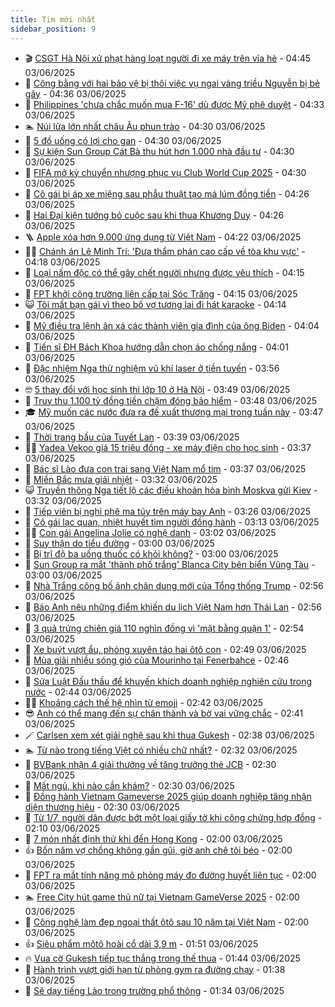 ```yaml
---
title: Tim mới nhất
sidebar_position: 9
---
```


<!-- vnexpress-tin-moi-nhat:START -->
- 🎬 [CSGT Hà Nội xử phạt hàng loạt người đi xe máy trên vỉa hè](https://vnexpress.net/csgt-ha-noi-xu-phat-hang-loat-nguoi-di-xe-may-tren-via-he-4893826.html) - 04:45 03/06/2025
- 🐎 [Công bằng với hai bảo vệ bị thôi việc vụ ngai vàng triều Nguyễn bị bẻ gãy](https://vnexpress.net/ngai-vang-trieu-nguyen-bi-be-gay-trach-nhiem-sau-thoi-viec-hai-bao-ve-4893807.html) - 04:36 03/06/2025
- 🦍 [Philippines &#39;chưa chắc muốn mua F-16&#39; dù được Mỹ phê duyệt](https://vnexpress.net/philippines-chua-chac-muon-mua-f-16-du-duoc-my-phe-duyet-4893769.html) - 04:33 03/06/2025
- 🏊 [Núi lửa lớn nhất châu Âu phun trào](https://vnexpress.net/nui-lua-lon-nhat-chau-au-phun-trao-4893707.html) - 04:30 03/06/2025
- 🎊 [5 đồ uống có lợi cho gan](https://vnexpress.net/5-do-uong-co-loi-cho-gan-4893833.html) - 04:30 03/06/2025
- 🎃 [Sự kiện Sun Group Cát Bà thu hút hơn 1.000 nhà đầu tư](https://vnexpress.net/su-kien-sun-group-cat-ba-thu-hut-hon-1-000-nha-dau-tu-4893557.html) - 04:30 03/06/2025
- 🧰 [FIFA mở kỳ chuyển nhượng phục vụ Club World Cup 2025](https://vnexpress.net/fifa-mo-ky-chuyen-nhuong-phuc-vu-club-world-cup-2025-4893281.html) - 04:30 03/06/2025
- 🔭 [Cô gái bị áp xe miệng sau phẫu thuật tạo má lúm đồng tiền](https://vnexpress.net/co-gai-bi-ap-xe-mieng-sau-phau-thuat-tao-ma-lum-dong-tien-4893791.html) - 04:26 03/06/2025
- 🫶 [Hai Đại kiện tướng bỏ cuộc sau khi thua Khương Duy](https://vnexpress.net/hai-dai-kien-tuong-bo-cuoc-sau-khi-thua-khuong-duy-4893789.html) - 04:26 03/06/2025
- 🪜 [Apple xóa hơn 9.000 ứng dụng từ Việt Nam](https://vnexpress.net/apple-xoa-hon-9-000-ung-dung-tu-viet-nam-4893624.html) - 04:22 03/06/2025
- 👨‍🏫 [Chánh án Lê Minh Trí: &#39;Đưa thẩm phán cao cấp về tòa khu vực&#39;](https://vnexpress.net/chanh-an-le-minh-tri-dua-tham-phan-cao-cap-ve-toa-khu-vuc-4893816.html) - 04:18 03/06/2025
- 🎊 [Loại nấm độc có thể gây chết người nhưng được yêu thích](https://vnexpress.net/loai-nam-doc-co-the-gay-chet-nguoi-nhung-duoc-yeu-thich-4887987.html) - 04:15 03/06/2025
- 🎊 [FPT khởi công trường liên cấp tại Sóc Trăng](https://vnexpress.net/fpt-khoi-cong-truong-lien-cap-tai-soc-trang-4893839.html) - 04:15 03/06/2025
- 😺 [Tôi mất bạn gái vì theo bố vợ tương lai đi hát karaoke](https://vnexpress.net/toi-mat-ban-gai-vi-theo-bo-vo-tuong-lai-di-hat-karaoke-4893750.html) - 04:14 03/06/2025
- 🐘 [Mỹ điều tra lệnh ân xá các thành viên gia đình của ông Biden](https://vnexpress.net/my-dieu-tra-lenh-an-xa-cac-thanh-vien-gia-dinh-cua-ong-biden-4893760.html) - 04:04 03/06/2025
- 🌁 [Tiến sĩ ĐH Bách Khoa hướng dẫn chọn áo chống nắng](https://vnexpress.net/tien-si-dh-bach-khoa-huong-dan-chon-ao-chong-nang-4893829.html) - 04:01 03/06/2025
- 🐲 [Đặc nhiệm Nga thử nghiệm vũ khí laser ở tiền tuyến](https://vnexpress.net/dac-nhiem-nga-thu-nghiem-vu-khi-laser-o-tien-tuyen-4893451.html) - 03:56 03/06/2025
- 🤓 [5 thay đổi với học sinh thi lớp 10 ở Hà Nội](https://vnexpress.net/so-giao-duc-luu-y-10-diem-moi-trong-ky-thi-lop-10-o-ha-noi-nam-2025-4893761.html) - 03:49 03/06/2025
- 💪 [Truy thu 1.100 tỷ đồng tiền chậm đóng bảo hiểm](https://vnexpress.net/truy-thu-1-100-ty-dong-tien-cham-dong-bao-hiem-4893591.html) - 03:48 03/06/2025
- 🎓 [Mỹ muốn các nước đưa ra đề xuất thương mại trong tuần này](https://vnexpress.net/my-muon-cac-nuoc-dua-ra-de-xuat-thuong-mai-trong-tuan-nay-4893784.html) - 03:47 03/06/2025
- 🫣 [Thời trang bầu của Tuyết Lan](https://vnexpress.net/thoi-trang-bau-cua-tuyet-lan-4891879.html) - 03:39 03/06/2025
- 🧑‍💻 [Yadea Vekoo giá 15 triệu đồng - xe máy điện cho học sinh](https://vnexpress.net/yadea-vekoo-gia-15-trieu-dong-xe-may-dien-cho-hoc-sinh-4893801.html) - 03:37 03/06/2025
- 🐲 [Bác sĩ Lào đưa con trai sang Việt Nam mổ tim](https://vnexpress.net/bac-si-lao-dua-con-trai-sang-viet-nam-mo-tim-4893483.html) - 03:37 03/06/2025
- 🌝 [Miền Bắc mưa giải nhiệt](https://vnexpress.net/mien-bac-mua-giai-nhiet-4893739.html) - 03:32 03/06/2025
- 😺 [Truyền thông Nga tiết lộ các điều khoản hòa bình Moskva gửi Kiev](https://vnexpress.net/truyen-thong-nga-tiet-lo-cac-dieu-khoan-hoa-binh-moskva-gui-kiev-4893747.html) - 03:32 03/06/2025
- 🐎 [Tiếp viên bị nghi phê ma túy trên máy bay Anh](https://vnexpress.net/tiep-vien-bi-nghi-phe-ma-tuy-tren-may-bay-anh-4893704.html) - 03:26 03/06/2025
- 🎡 [Cô gái lạc quan, nhiệt huyết tìm người đồng hành](https://vnexpress.net/co-gai-lac-quan-nhiet-huyet-tim-nguoi-dong-hanh-4893776.html) - 03:13 03/06/2025
- 👨‍🏫 [Con gái Angelina Jolie có nghệ danh](https://vnexpress.net/con-gai-angelina-jolie-co-nghe-danh-4893749.html) - 03:02 03/06/2025
- 🦆 [Suy thận do tiểu đường](https://vnexpress.net/suy-than-do-tieu-duong-4893765.html) - 03:00 03/06/2025
- 🚦 [Bị trĩ độ ba uống thuốc có khỏi không?](https://vnexpress.net/bi-tri-do-ba-uong-thuoc-co-khoi-khong-4893709.html) - 03:00 03/06/2025
- 💫 [Sun Group ra mắt &#39;thành phố trắng&#39; Blanca City bên biển Vũng Tàu](https://vnexpress.net/sun-group-ra-mat-thanh-pho-trang-blanca-city-ben-bien-vung-tau-4893574.html) - 03:00 03/06/2025
- 🎉 [Nhà Trắng công bố ảnh chân dung mới của Tổng thống Trump](https://vnexpress.net/nha-trang-cong-bo-anh-chan-dung-moi-cua-tong-thong-trump-4893702.html) - 02:56 03/06/2025
- 🌋 [Báo Anh nêu những điểm khiến du lịch Việt Nam hơn Thái Lan](https://vnexpress.net/bao-anh-neu-nhung-diem-khien-du-lich-viet-nam-hon-thai-lan-4893719.html) - 02:56 03/06/2025
- 🤖 [3 quả trứng chiên giá 110 nghìn đồng vì &#39;mặt bằng quận 1&#39;](https://vnexpress.net/3-qua-trung-chien-110-nghin-dong-quan-com-que-gay-tranh-luan-4893770.html) - 02:54 03/06/2025
- 🦏 [Xe buýt vượt ẩu, phóng xuyên táo hai ôtô con](https://vnexpress.net/xe-buyt-vuot-au-phong-xuyen-tao-hai-oto-con-4893450.html) - 02:49 03/06/2025
- 🦩 [Mùa giải nhiều sóng gió của Mourinho tại Fenerbahce](https://vnexpress.net/mua-giai-nhieu-song-gio-cua-mourinho-tai-fenerbahce-4893752.html) - 02:46 03/06/2025
- 👺 [Sửa Luật Đấu thầu để khuyến khích doanh nghiệp nghiên cứu trong nước](https://vnexpress.net/sua-luat-dau-thau-de-khuyen-khich-doanh-nghiep-nghien-cuu-trong-nuoc-4893593.html) - 02:44 03/06/2025
- 🧑‍🏫 [Khoảng cách thế hệ nhìn từ emoji](https://vnexpress.net/khoang-cach-the-he-nhin-tu-emoji-4887888.html) - 02:42 03/06/2025
- 😎 [Anh có thể mang đến sự chân thành và bờ vai vững chắc](https://vnexpress.net/anh-co-the-mang-den-su-chan-thanh-va-bo-vai-vung-chac-4893581.html) - 02:41 03/06/2025
- 🪄 [Carlsen xem xét giải nghệ sau khi thua Gukesh](https://vnexpress.net/carlsen-xem-xet-giai-nghe-sau-khi-thua-gukesh-4893743.html) - 02:38 03/06/2025
- 🏊 [Từ nào trong tiếng Việt có nhiều chữ nhất?](https://vnexpress.net/cau-do-tieng-viet-do-chu-day-la-chu-gi-tu-nao-trong-tieng-viet-co-nhieu-chu-nhat-4893521.html) - 02:32 03/06/2025
- 💃 [BVBank nhận 4 giải thưởng về tăng trưởng thẻ JCB](https://vnexpress.net/bvbank-nhan-4-giai-thuong-ve-tang-truong-the-jcb-4893772.html) - 02:30 03/06/2025
- 🦆 [Mất ngủ, khi nào cần khám?](https://vnexpress.net/mat-ngu-khi-nao-can-kham-4893737.html) - 02:30 03/06/2025
- 🎊 [Đồng hành Vietnam Gameverse 2025 giúp doanh nghiệp tăng nhận diện thương hiệu](https://vnexpress.net/dong-hanh-vietnam-gameverse-2025-giup-doanh-nghiep-tang-nhan-dien-thuong-hieu-4893774.html) - 02:30 03/06/2025
- 👺 [Từ 1/7, người dân được bớt một loại giấy tờ khi công chứng hợp đồng](https://vnexpress.net/tu-1-7-nguoi-dan-duoc-bot-mot-loai-giay-to-khi-cong-chung-hop-dong-4893655.html) - 02:10 03/06/2025
- 🎡 [7 món nhất định thử khi đến Hong Kong](https://vnexpress.net/7-mon-nhat-dinh-thu-khi-den-hong-kong-4893632.html) - 02:00 03/06/2025
- 👍 [Bốn năm vợ chồng không gần gũi, giờ anh chê tôi béo](https://vnexpress.net/bon-nam-vo-chong-khong-gan-gui-gio-anh-che-toi-beo-4893118.html) - 02:00 03/06/2025
- 🐎 [FPT ra mắt tính năng mô phỏng máy đo đường huyết liên tục](https://vnexpress.net/fpt-ra-mat-tinh-nang-mo-phong-may-do-duong-huyet-lien-tuc-4893711.html) - 02:00 03/06/2025
- 🏊 [Free City hút game thủ nữ tại Vietnam GameVerse 2025](https://vnexpress.net/free-city-hut-game-thu-nu-tai-vietnam-gameverse-2025-4892176.html) - 02:00 03/06/2025
- 🦩 [Công nghệ làm đẹp ngoại thất ôtô sau 10 năm tại Việt Nam](https://vnexpress.net/cong-nghe-lam-dep-ngoai-that-oto-sau-10-nam-tai-viet-nam-4856447.html) - 02:00 03/06/2025
- 👍 [Siêu phẩm môtô hoài cổ dài 3,9 m](https://vnexpress.net/sieu-pham-moto-hoai-co-dai-3-9-m-4891098.html) - 01:51 03/06/2025
- 🔥 [Vua cờ Gukesh tiếp tục thắng trong thế thua](https://vnexpress.net/vua-co-gukesh-tiep-tuc-thang-trong-the-thua-4893731.html) - 01:44 03/06/2025
- 💄 [Hành trình vượt giới hạn từ phòng gym ra đường chạy](https://vnexpress.net/hanh-trinh-vuot-gioi-han-tu-phong-gym-ra-duong-chay-4893565.html) - 01:38 03/06/2025
- 🤡 [Sẽ dạy tiếng Lào trong trường phổ thông](https://vnexpress.net/se-day-tieng-lao-trong-truong-pho-thong-4893675.html) - 01:34 03/06/2025<!-- vnexpress-tin-moi-nhat:END -->
